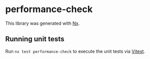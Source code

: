 # performance-check

This library was generated with [Nx](https://nx.dev).

## Running unit tests

Run `nx test performance-check` to execute the unit tests via [Vitest](https://vitest.dev/).

